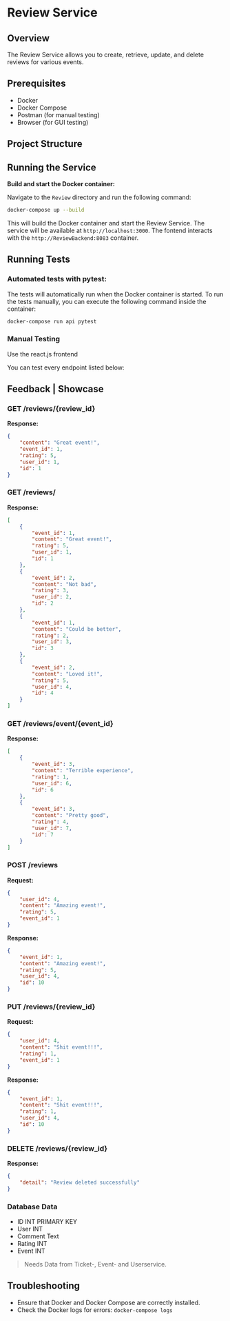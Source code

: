 # Review Service

## Overview
The Review Service allows you to create, retrieve, update, and delete reviews for various events.

## Prerequisites
- Docker
- Docker Compose
- Postman (for manual testing)
- Browser (for GUI testing)

## Project Structure


## Running the Service

**Build and start the Docker container:**

   Navigate to the `Review` directory and run the following command:

   ```sh
   docker-compose up --build
   ```

   This will build the Docker container and start the Review Service. The service will be available at `http://localhost:3000`.
   The fontend interacts with the `http://ReviewBackend:8083` container. 
   

## Running Tests

### Automated tests with pytest:

The tests will automatically run when the Docker container is started. To run the tests manually, you can execute the following command inside the container:

   ```sh
   docker-compose run api pytest
   ```

### Manual Testing

Use the react.js frontend

You can test every endpoint listed below:

## Feedback | Showcase 

### GET /reviews/{review_id}
**Response:**
```json
{
    "content": "Great event!",
    "event_id": 1,
    "rating": 5,
    "user_id": 1,
    "id": 1
}
```

### GET /reviews/
**Response:**
```json
[
    {
        "event_id": 1,
        "content": "Great event!",
        "rating": 5,
        "user_id": 1,
        "id": 1
    },
    {
        "event_id": 2,
        "content": "Not bad",
        "rating": 3,
        "user_id": 2,
        "id": 2
    },
    {
        "event_id": 1,
        "content": "Could be better",
        "rating": 2,
        "user_id": 3,
        "id": 3
    },
    {
        "event_id": 2,
        "content": "Loved it!",
        "rating": 5,
        "user_id": 4,
        "id": 4
    }
]
```

### GET /reviews/event/{event_id}
**Response:**
```json
[
    {
        "event_id": 3,
        "content": "Terrible experience",
        "rating": 1,
        "user_id": 6,
        "id": 6
    },
    {
        "event_id": 3,
        "content": "Pretty good",
        "rating": 4,
        "user_id": 7,
        "id": 7
    }
]
```

### POST /reviews
**Request:**
```json
{
    "user_id": 4,
    "content": "Amazing event!",
    "rating": 5,
    "event_id": 1
}
```

**Response:**
```json
{
    "event_id": 1,
    "content": "Amazing event!",
    "rating": 5,
    "user_id": 4,
    "id": 10
}
```

### PUT /reviews/{review_id} 
**Request:**
```json
{
    "user_id": 4,
    "content": "Shit event!!!",
    "rating": 1,
    "event_id": 1
}
```

**Response:**
```json
{
    "event_id": 1,
    "content": "Shit event!!!",
    "rating": 1,
    "user_id": 4,
    "id": 10
}
```

### DELETE /reviews/{review_id} 
**Response:**
```json
{
    "detail": "Review deleted successfully"
}
```

### Database Data
- ID INT PRIMARY KEY 
- User INT
- Comment Text
- Rating INT
- Event INT  

> Needs Data from Ticket-, Event- and Userservice.

## Troubleshooting

- Ensure that Docker and Docker Compose are correctly installed.
- Check the Docker logs for errors: `docker-compose logs`

